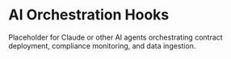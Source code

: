 # AI Orchestration Hooks

Placeholder for Claude or other AI agents orchestrating contract deployment, compliance monitoring, and data ingestion.
